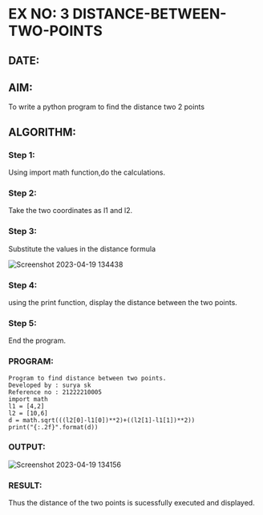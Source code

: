 # EX NO: 3 DISTANCE-BETWEEN-TWO-POINTS
## DATE:
## AIM:
To write a python program to find the distance two 2 points
## ALGORITHM:
### Step 1: 
Using import math function,do the calculations.
### Step 2: 
Take the two coordinates as l1 and l2.
### Step 3: 
Substitute the values in the distance formula

![Screenshot 2023-04-19 134438](https://user-images.githubusercontent.com/127716537/233012392-1306b23b-f3d2-4167-94c9-baad2e76dd90.png)

### Step 4: 
using the print function, display the distance between the two points.
### Step 5: 
End the program.
### PROGRAM:
```
Program to find distance between two points.
Developed by : surya sk 
Reference no : 21222210005
import math 
l1 = [4,2]
l2 = [10,6]
d = math.sqrt(((l2[0]-l1[0])**2)+((l2[1]-l1[1])**2))
print("{:.2f}".format(d))
```
  
### OUTPUT:

![Screenshot 2023-04-19 134156](https://user-images.githubusercontent.com/127716537/233011828-e53f4dfa-22af-4240-b76e-842b36df654e.png)


### RESULT:
Thus the distance of the two points is sucessfully executed and displayed.
